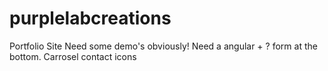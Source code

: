 # purplelabcreations
Portfolio Site
Need some demo's obviously!
Need a angular + ? form at the bottom.
Carrosel contact icons

